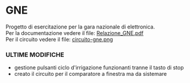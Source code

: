 # GNE
Progetto di esercitazione per la gara nazionale di elettronica.  
Per la documentazione vedere il file: [Relazione_GNE.pdf](Relazione_GNE.pdf)  
Per il circuito vedere il file: [circuito-gne.png](circuito-gne.png)  

### ULTIME MODIFICHE
- gestione pulsanti ciclo d'irrigazione funzionanti tranne il tasto di stop
- creato il circuito per il comparatore a finestra ma da sistemare